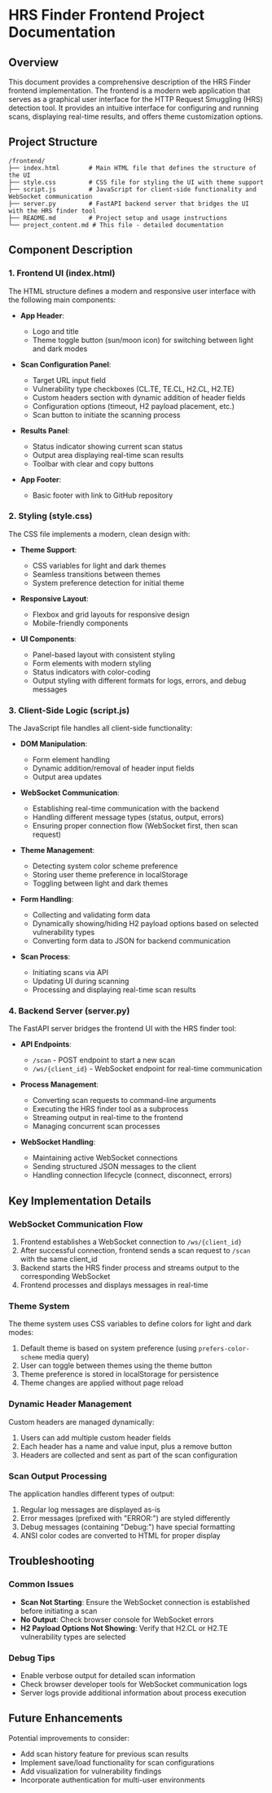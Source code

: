 # HRS Finder Frontend Project Documentation

## Overview

This document provides a comprehensive description of the HRS Finder frontend implementation. The frontend is a modern web application that serves as a graphical user interface for the HTTP Request Smuggling (HRS) detection tool. It provides an intuitive interface for configuring and running scans, displaying real-time results, and offers theme customization options.

## Project Structure

```
/frontend/
├── index.html        # Main HTML file that defines the structure of the UI
├── style.css         # CSS file for styling the UI with theme support
├── script.js         # JavaScript for client-side functionality and WebSocket communication
├── server.py         # FastAPI backend server that bridges the UI with the HRS finder tool
├── README.md         # Project setup and usage instructions
└── project_content.md # This file - detailed documentation
```

## Component Description

### 1. Frontend UI (index.html)

The HTML structure defines a modern and responsive user interface with the following main components:

- **App Header**:
  - Logo and title
  - Theme toggle button (sun/moon icon) for switching between light and dark modes

- **Scan Configuration Panel**:
  - Target URL input field
  - Vulnerability type checkboxes (CL.TE, TE.CL, H2.CL, H2.TE)
  - Custom headers section with dynamic addition of header fields
  - Configuration options (timeout, H2 payload placement, etc.)
  - Scan button to initiate the scanning process

- **Results Panel**:
  - Status indicator showing current scan status
  - Output area displaying real-time scan results
  - Toolbar with clear and copy buttons

- **App Footer**:
  - Basic footer with link to GitHub repository

### 2. Styling (style.css)

The CSS file implements a modern, clean design with:

- **Theme Support**:
  - CSS variables for light and dark themes
  - Seamless transitions between themes
  - System preference detection for initial theme

- **Responsive Layout**:
  - Flexbox and grid layouts for responsive design
  - Mobile-friendly components

- **UI Components**:
  - Panel-based layout with consistent styling
  - Form elements with modern styling
  - Status indicators with color-coding
  - Output styling with different formats for logs, errors, and debug messages

### 3. Client-Side Logic (script.js)

The JavaScript file handles all client-side functionality:

- **DOM Manipulation**:
  - Form element handling
  - Dynamic addition/removal of header input fields
  - Output area updates

- **WebSocket Communication**:
  - Establishing real-time communication with the backend
  - Handling different message types (status, output, errors)
  - Ensuring proper connection flow (WebSocket first, then scan request)

- **Theme Management**:
  - Detecting system color scheme preference
  - Storing user theme preference in localStorage
  - Toggling between light and dark themes

- **Form Handling**:
  - Collecting and validating form data
  - Dynamically showing/hiding H2 payload options based on selected vulnerability types
  - Converting form data to JSON for backend communication

- **Scan Process**:
  - Initiating scans via API
  - Updating UI during scanning
  - Processing and displaying real-time scan results

### 4. Backend Server (server.py)

The FastAPI server bridges the frontend UI with the HRS finder tool:

- **API Endpoints**:
  - `/scan` - POST endpoint to start a new scan
  - `/ws/{client_id}` - WebSocket endpoint for real-time communication

- **Process Management**:
  - Converting scan requests to command-line arguments
  - Executing the HRS finder tool as a subprocess
  - Streaming output in real-time to the frontend
  - Managing concurrent scan processes

- **WebSocket Handling**:
  - Maintaining active WebSocket connections
  - Sending structured JSON messages to the client
  - Handling connection lifecycle (connect, disconnect, errors)

## Key Implementation Details

### WebSocket Communication Flow

1. Frontend establishes a WebSocket connection to `/ws/{client_id}`
2. After successful connection, frontend sends a scan request to `/scan` with the same client_id
3. Backend starts the HRS finder process and streams output to the corresponding WebSocket
4. Frontend processes and displays messages in real-time

### Theme System

The theme system uses CSS variables to define colors for light and dark modes:

1. Default theme is based on system preference (using `prefers-color-scheme` media query)
2. User can toggle between themes using the theme button
3. Theme preference is stored in localStorage for persistence
4. Theme changes are applied without page reload

### Dynamic Header Management

Custom headers are managed dynamically:

1. Users can add multiple custom header fields
2. Each header has a name and value input, plus a remove button
3. Headers are collected and sent as part of the scan configuration

### Scan Output Processing

The application handles different types of output:

1. Regular log messages are displayed as-is
2. Error messages (prefixed with "ERROR:") are styled differently
3. Debug messages (containing "Debug:") have special formatting
4. ANSI color codes are converted to HTML for proper display

## Troubleshooting

### Common Issues

- **Scan Not Starting**: Ensure the WebSocket connection is established before initiating a scan
- **No Output**: Check browser console for WebSocket errors
- **H2 Payload Options Not Showing**: Verify that H2.CL or H2.TE vulnerability types are selected

### Debug Tips

- Enable verbose output for detailed scan information
- Check browser developer tools for WebSocket communication logs
- Server logs provide additional information about process execution

## Future Enhancements

Potential improvements to consider:

- Add scan history feature for previous scan results
- Implement save/load functionality for scan configurations
- Add visualization for vulnerability findings
- Incorporate authentication for multi-user environments
